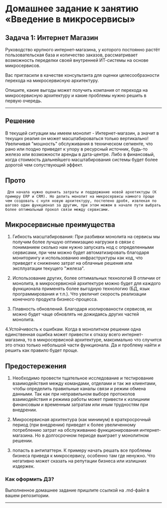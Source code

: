 # Домашнее задание к занятию «Введение в микросервисы»

## Задача 1: Интернет Магазин

Руководство крупного интернет-магазина, у которого постоянно растёт пользовательская база и количество заказов, рассматривает возможность переделки своей внутренней   ИТ-системы на основе микросервисов. 

Вас пригласили в качестве консультанта для оценки целесообразности перехода на микросервисную архитектуру. 

Опишите, какие выгоды может получить компания от перехода на микросервисную архитектуру и какие проблемы нужно решить в первую очередь.

---
## Решение
В текущей ситуации мы имеем монолит - Интернет-магазин, а значит в текущих реалия он может масштабироваться только вертикально! Увеличивая "мошность" обслуживания в техническом сегменте, что рано или поздно приведет к упору в ресурсный источник, будь-то железо или возможности аренды в дата-центре. Либо в финансовый, когда стоимость дальнейшего масштабирования системы будет более дорогой чем сопуствующий эффект.

## Прото
     Для начала нужно оценить затраты и поддержание новой архетиктуры (К примеру ERP и CRM). Но делить монолит на микросервисы намного проще чем создовать с нуля новую архитектуру, постепено дробя, извлекая по шагово один функционал за другим, при этом можем в начале пути выбрать более оптимальный прокол связи между сервисами.

## Микросервисные преимущества
1. Гибкость масштабирования:
     При разбивки монолита на сервисы мы получим более лучшую оптимизацию нагрузки в связи с пониманием сколько нам нужно запускать нод с определенными сервисами, при чем можно будет автоматизировать благодаря мониторингу и использованию инфраструктуры как код, что приведет к снижению затрат на облачные решения или эксплуатации текущего "железа".
   
2. Использование других, более оптимальных технологий
     В отличии от монолита, в микросервисной архитектуре можно будет для каждого функционала применять более выгодную технологию (БД, язык программирования и т.п.). Что увеличит скорость реализации конечного продукта бизнесс-процесса.
   
3. Плавность обновлений.
    Благодаря изолированости сервисов, их можно будет чаще обновлять не дожидаясь других частей монолита.
   
4.Устойчивость к ошибкам.
    Когда в монолитном решении одна единственная ошибка может привести к отказу всего интернет-магазина, то в микросервисной архитектуре, максимально что случится это отказ только небольшой части функционала. Да и проблему найти и решить как правило будет проще.

## Предостережения
1. Необходимо провести тщательное исследование и тестирование взаимодействия между командами, отделами и так же клиентами, чтобы определить правильные каналы связи и режим обмена данными. Так как при неправильном выборе протоколов взаимодействия и режима работы  может привести к излишним финансовым и временным затратам или иным трудностям при внедрении.
   
2. Микросервисная архитектура (как минимум) в краткросрочный период (при внедрении) приведет к более увеличенному потреблению затрат на обслуживанию функционирования интернет-магазина. Но в долгосрочном периоде выиграет у монолитном решении.
   
3. попасть в антипаттерн. К примеру начать решать все проблемы бизнеса приведя к микросервису, особенно там где ненужно. Что негативно может сказать на репутации бизнеса или излишних издержек. 


### Как оформить ДЗ?

Выполненное домашнее задание пришлите ссылкой на .md-файл в вашем репозитории.

---
